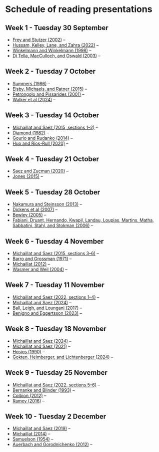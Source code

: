 # Schedule of reading presentations

## Week 1 - Tuesday 30 September

+ [Frey and Stutzer (2002)](https://doi.org/10.1257/002205102320161320) –
+ [Hussam, Kelley, Lane, and Zahra (2022)](https://doi.org/10.1257/aer.20211616) – 
+ [Winkelmann and Winkelmann (1998)](https://doi.org/10.1111/1468-0335.00111) – 
+ [Di Tella, MacCulloch, and Oswald (2003)](https://doi.org/10.1162/003465303772815745) –

## Week 2 - Tuesday 7 October

+ [Summers (1986)](https://www.minneapolisfed.org/research/quarterly-review/some-skeptical-observations-on-real-business-cycle-theory) – 
+ [Elsby, Michaels, and Ratner (2015)](https://doi.org/10.1257/jel.53.3.571) –
+ [Petrongolo and Pissarides (2001)](https://doi.org/10.1257/jel.39.2.390) –
+ [Walker et al (2024)](https://doi.org/10.3386/w33055) –

## Week 3 - Tuesday 14 October

+ [Michaillat and Saez (2015, sections 1–2)](https://pascalmichaillat.org/3.pdf) – 
+ [Diamond (1982)](https://www.jstor.org/stable/1837124) –
+ [Gourio and Rudanko (2014)](https://doi.org/10.1093/restud/rdu007) –
+ [Huo and Rios-Rull (2020)](https://doi.org/10.1257/mac.20180290) –

## Week 4 - Tuesday 21 October

+ [Saez and Zucman (2020)](https://doi.org/10.1257/jep.34.4.3) – 
+ [Jones (2015)](https://doi.org/10.1257/jep.29.1.29) –

## Week 5 - Tuesday 28 October

+ [Nakamura and Steinsson (2013)](https://doi.org/10.1146/annurev-economics-061109-080430) –
+ [Dickens et al (2007)](https://doi.org/10.1257/jep.21.2.195) –
+ [Bewley (2005)](https://doi.org/10.7551/mitpress/4771.003.0017) –
+ [Fabiani, Druant, Hernando, Kwapil, Landau, Loupias, Martins, Matha, Sabbatini, Stahl, and Stokman (2006)](https://www.ijcb.org/journal/ijcb06q3a1.htm) –

## Week 6 - Tuesday 4 November

+ [Michaillat and Saez (2015, sections 3–6)](https://pascalmichaillat.org/3.pdf) –
+ [Barro and Grossman (1971)](https://www.jstor.org/stable/1910543) –
+ [Michaillat (2012)](https://pascalmichaillat.org/1.pdf) –
+ [Wasmer and Weil (2004)](https://doi.org/10.1257/0002828042002525) –

## Week 7 - Tuesday 11 November

+ [Michaillat and Saez (2022, sections 1–4)](https://pascalmichaillat.org/7.pdf) –
+ [Michaillat and Saez (2024)](https://pascalmichaillat.org/15.pdf) – 
+ [Ball, Leigh, and Loungani (2017)](https://doi.org/10.1111/jmcb.12420) –
+ [Benigno and Eggertsson (2023)](https://doi.org/10.3386/w31197) – 

## Week 8 - Tuesday 18 November

+ [Michaillat and Saez (2024)](https://pascalmichaillat.org/13.pdf) –
+ [Michaillat and Saez (2021)](https://pascalmichaillat.org/9.pdf) –
+ [Hosios (1990)](https://doi.org/10.2307/2297382) – 
+ [Gokten, Heimberger, and Lichtenberger (2024)](https://doi.org/10.1016/j.euroecorev.2024.104725) –

## Week 9 - Tuesday 25 November

+ [Michaillat and Saez (2022, sections 5–6)](https://pascalmichaillat.org/7.pdf) –
+ [Bernanke and Blinder (1993)](https://www.jstor.org/stable/2117350) – 
+ [Coibion (2012)](https://doi.org/10.1257/mac.4.2.1) – 
+ [Ramey (2016)](https://doi.org/10.1016/bs.hesmac.2016.03.003) –

## Week 10 - Tuesday 2 December

+ [Michaillat and Saez (2019)](https://pascalmichaillat.org/6.pdf) –
+ [Michaillat (2014)](https://pascalmichaillat.org/2.pdf) –
+ [Samuelson (1954)](https://doi.org/10.2307/1925895) –
+ [Auerbach and Gorodnichenko (2012)](https://doi.org/10.1257/pol.4.2.1) –
